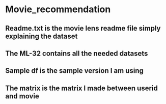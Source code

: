 # Movie_recommendation
## Readme.txt is the movie lens readme file simply explaining the dataset
## The ML-32 contains all the needed datasets
## Sample df is the sample version I am using 
## The matrix is the matrix I made between userid and movie 

